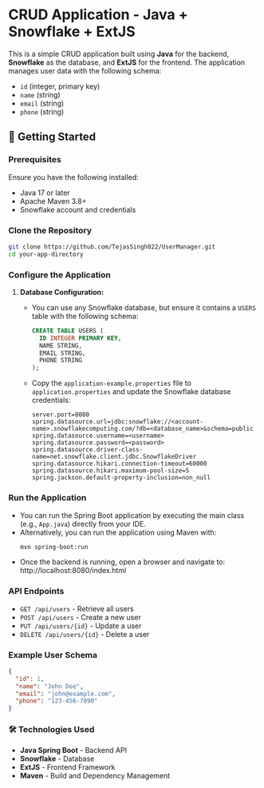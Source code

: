 # CRUD Application - Java + Snowflake + ExtJS

This is a simple CRUD application built using **Java** for the backend, **Snowflake** as the database, and **ExtJS** for the frontend. The application manages user data with the following schema:

* `id` (integer, primary key)
* `name` (string)
* `email` (string)
* `phone` (string)

## 🚀 Getting Started

### Prerequisites

Ensure you have the following installed:

* Java 17 or later
* Apache Maven 3.8+
* Snowflake account and credentials

### Clone the Repository

```bash
git clone https://github.com/TejasSingh022/UserManager.git
cd your-app-directory
```

### Configure the Application

1. **Database Configuration:**
   * You can use any Snowflake database, but ensure it contains a `USERS` table with the following schema:
      ```sql
      CREATE TABLE USERS (
        ID INTEGER PRIMARY KEY,
        NAME STRING,
        EMAIL STRING,
        PHONE STRING
      );
      ```

   * Copy the `application-example.properties` file to `application.properties` and update the Snowflake database credentials:

     ```properties
     server.port=8080
     spring.datasource.url=jdbc:snowflake://<account-name>.snowflakecomputing.com/?db=<database_name>&schema=public
     spring.datasource.username=<username>
     spring.datasource.password=<password>
     spring.datasource.driver-class-name=net.snowflake.client.jdbc.SnowflakeDriver
     spring.datasource.hikari.connection-timeout=60000
     spring.datasource.hikari.maximum-pool-size=5
     spring.jackson.default-property-inclusion=non_null
     ```

### Run the Application

- You can run the Spring Boot application by executing the main class (e.g., `App.java`) directly from your IDE.
- Alternatively, you can run the application using Maven with:
  ```bash
  mvn spring-boot:run
  ```
- Once the backend is running, open a browser and navigate to:
  http://localhost:8080/index.html

### API Endpoints

* `GET /api/users` - Retrieve all users
* `POST /api/users` - Create a new user
* `PUT /api/users/{id}` - Update a user
* `DELETE /api/users/{id}` - Delete a user

### Example User Schema

```json
{
  "id": 1,
  "name": "John Doe",
  "email": "john@example.com",
  "phone": "123-456-7890"
}
```

### 🛠️ Technologies Used

* **Java Spring Boot** - Backend API
* **Snowflake** - Database
* **ExtJS** - Frontend Framework
* **Maven** - Build and Dependency Management
